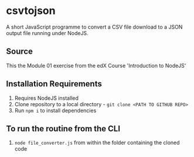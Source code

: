 # csvtojson
A short JavaScript programme to convert a CSV file download to a JSON output file running under NodeJS.

## Source
This the Module 01 exercise from the edX Course 'Introduction to NodeJS'

## Installation Requirements
1. Requires NodeJS installed
2. Clone repository to a local directory - `git clone <PATH TO GITHUB REPO>`
3. Run `npm i` to install dependencies

## To run the routine from the CLI
1. `node file_converter.js` from within the folder containing the cloned code
